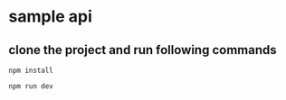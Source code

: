 # sample api

## clone the project and run following commands

```
npm install
```

```
npm run dev
```